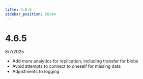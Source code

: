 ```yaml
---
title: 4.6.5
sidebar_position: 59394
---
```


# 4.6.5

8/7/2025

- Add more analytics for replication, including transfer for blobs
- Avoid attempts to connect to oneself for missing data
- Adjustments to logging

